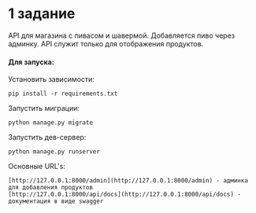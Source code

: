 # 1 задание

API для магазина с пивасом и шавермой.
Добавляется пиво через админку. API служит только для отображения продуктов.

#### Для запуска:

Установить зависимости:
```
pip install -r requirements.txt
```

Запустить миграции:
```
python manage.py migrate
```

Запустить дев-сервер:
```
python manage.py runserver
```

Основные URL's:
```
[http://127.0.0.1:8000/admin](http://127.0.0.1:8000/admin) - админка для добавления продуктов
[http://127.0.0.1:8000/api/docs](http://127.0.0.1:8000/api/docs) - документация в виде swagger
```

